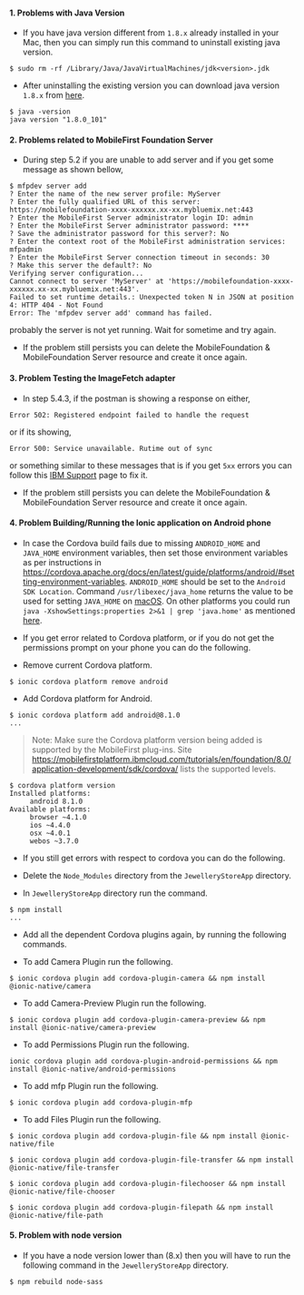 #### 1. Problems with Java Version
* If you have java version different from `1.8.x` already installed in your Mac, then you can simply run this command to uninstall existing java version.
```
$ sudo rm -rf /Library/Java/JavaVirtualMachines/jdk<version>.jdk
```
* After uninstalling the existing version you can download java version `1.8.x` from [here](https://www.oracle.com/technetwork/java/javase/downloads/jdk8-downloads-2133151.html).
```
$ java -version
java version "1.8.0_101"
```

#### 2. Problems related to MobileFirst Foundation Server
* During step 5.2 if you are unable to add server and if you get some message as shown bellow,
```
$ mfpdev server add
? Enter the name of the new server profile: MyServer
? Enter the fully qualified URL of this server: https://mobilefoundation-xxxx-xxxxxx.xx-xx.mybluemix.net:443
? Enter the MobileFirst Server administrator login ID: admin
? Enter the MobileFirst Server administrator password: ****
? Save the administrator password for this server?: No
? Enter the context root of the MobileFirst administration services: mfpadmin
? Enter the MobileFirst Server connection timeout in seconds: 30
? Make this server the default?: No
Verifying server configuration...
Cannot connect to server 'MyServer' at 'https://mobilefoundation-xxxx-xxxxxx.xx-xx.mybluemix.net:443'.
Failed to set runtime details.: Unexpected token N in JSON at position 4: HTTP 404 - Not Found
Error: The 'mfpdev server add' command has failed.
```
probably the server is not yet running. Wait for sometime and try again. 

* If the problem still persists you can delete the MobileFoundation & MobileFoundation Server resource and create it once again.

#### 3. Problem Testing the ImageFetch adapter
* In step 5.4.3, if the postman is showing a response on either,
```
Error 502: Registered endpoint failed to handle the request
``` 
or if its showing,
```
Error 500: Service unavailable. Rutime out of sync
```
or something similar to these messages that is if you get `5xx` errors you can follow this [IBM Support](https://www-01.ibm.com/support/docview.wss?uid=swg1PI54057) page to fix it.

* If the problem still persists you can delete the MobileFoundation & MobileFoundation Server resource and create it once again.

#### 4. Problem Building/Running the Ionic application on Android phone
* In case the Cordova build fails due to missing `ANDROID_HOME` and `JAVA_HOME` environment variables, then set those environment variables as per instructions in https://cordova.apache.org/docs/en/latest/guide/platforms/android/#setting-environment-variables. `ANDROID_HOME` should be set to the `Android SDK Location`. Command `/usr/libexec/java_home` returns the value to be used for setting `JAVA_HOME` on [macOS](https://mattshomepage.com/articles/2016/May/22/java_home_mac_os_x/). On other platforms you could run `java -XshowSettings:properties 2>&1 | grep 'java.home'` as mentioned [here](http://sbndev.astro.umd.edu/wiki/Finding_and_Setting_JAVA_HOME#Sample_Perl_Script:_java_home).


* If you get error related to Cordova platform, or if you do not get the permissions prompt on your phone you can do the following.

* Remove current Cordova platform.
```
$ ionic cordova platform remove android
```

* Add Cordova platform for Android.
```
$ ionic cordova platform add android@8.1.0
...
```

> Note: Make sure the Cordova platform version being added is supported by the MobileFirst plug-ins. Site https://mobilefirstplatform.ibmcloud.com/tutorials/en/foundation/8.0/application-development/sdk/cordova/ lists the supported levels.

```
$ cordova platform version
Installed platforms:
	 android 8.1.0
Available platforms:
	 browser ~4.1.0
	 ios ~4.4.0
	 osx ~4.0.1
	 webos ~3.7.0
```
* If you still get errors with respect to cordova you can do the following.

* Delete the `Node_Modules` directory from the `JewelleryStoreApp` directory.

* In `JewelleryStoreApp` directory run the command.
```
$ npm install
...
```

* Add all the dependent Cordova plugins again, by running the following commands.

* To add Camera Plugin run the following.
```
$ ionic cordova plugin add cordova-plugin-camera && npm install @ionic-native/camera
```
* To add Camera-Preview Plugin run the following.
```
$ ionic cordova plugin add cordova-plugin-camera-preview && npm install @ionic-native/camera-preview
```
* To add Permissions Plugin run the following.
```
ionic cordova plugin add cordova-plugin-android-permissions && npm install @ionic-native/android-permissions
```
* To add mfp Plugin run the following.
```
$ ionic cordova plugin add cordova-plugin-mfp
```
* To add Files Plugin run the following.
```
$ ionic cordova plugin add cordova-plugin-file && npm install @ionic-native/file

$ ionic cordova plugin add cordova-plugin-file-transfer && npm install @ionic-native/file-transfer

$ ionic cordova plugin add cordova-plugin-filechooser && npm install @ionic-native/file-chooser

$ ionic cordova plugin add cordova-plugin-filepath && npm install @ionic-native/file-path

```

#### 5. Problem with node version
* If you have a node version lower than (8.x) then you will have to run the following command in the `JewelleryStoreApp` directory.
```
$ npm rebuild node-sass
```
